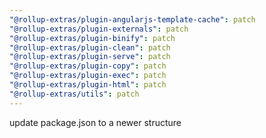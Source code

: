 ```yaml
---
"@rollup-extras/plugin-angularjs-template-cache": patch
"@rollup-extras/plugin-externals": patch
"@rollup-extras/plugin-binify": patch
"@rollup-extras/plugin-clean": patch
"@rollup-extras/plugin-serve": patch
"@rollup-extras/plugin-copy": patch
"@rollup-extras/plugin-exec": patch
"@rollup-extras/plugin-html": patch
"@rollup-extras/utils": patch
---
```


update package.json to a newer structure
